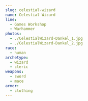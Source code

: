 ```yaml
---
slug: celestial-wizard
name: Celestial Wizard
line:
  - Games Workshop
  - Warhammer
photos:
  - ./CelestialWizard-Dankel_1.jpg
  - ./CelestialWizard-Dankel_2.jpg
race:
  - human
archetype:
  - wizard
  - cleric
weapons:
  - sword
  - mace
armor:
  - clothing
---
```

